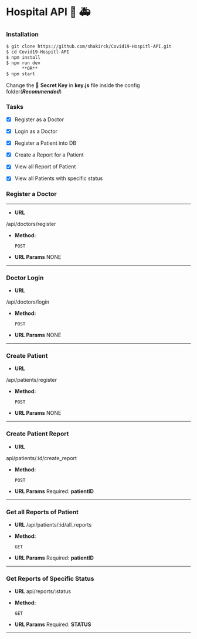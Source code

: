 # Hospital API  :hospital:  :ambulance:


### Installation


```sh
$ git clone https://github.com/shakirck/Covid19-Hospitl-API.git
$ cd Covid19-Hospitl-API 
$ npm install 
$ npm run dev 
      **OR**
$ npm start 
```
Change the  :key: **Secret Key** in  **key.js** file inside the config folder(***Recommended***)



### Tasks


- [x] Register as a  Doctor
- [x] Login as a  Doctor
- [x] Register a  Patient into DB
- [x] Create a Report for a Patient
- [x] View all Report of Patient
- [x] View all Patients with specific status


### Register a Doctor
-----------
* **URL**

/api/doctors/register

* **Method:**

  `POST`
  
*  **URL Params**
     NONE
     
     
 ---------------
 
 ###   Doctor Login 
 * **URL**

/api/doctors/login

* **Method:**

  `POST`
  
*  **URL Params**
     NONE
     
     
     
--------------

 ### Create Patient
 
* **URL**

/api/patients/register

* **Method:**

  `POST`
  
*  **URL Params**
     NONE
     
     
     
--------------
 ### Create Patient Report

* **URL**

api/patients/:id/create_report
* **Method:**

  `POST`
  
*  **URL Params**
     Required: **patientID**
     
-----------     
 ### Get all Reports of Patient

* **URL**
/api/patients/:id/all_reports

* **Method:**

  `GET`
  
*  **URL Params**
     Required: **patientID**
     
     
     
--------------

 ### Get  Reports of Specific Status
 
* **URL**
api/reports/:status

* **Method:**

  `GET`
  
*  **URL Params**
     Required: **STATUS**
     
     
     
--------------

  
